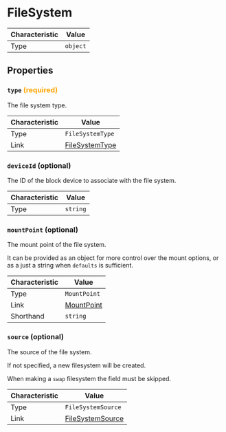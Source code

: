 <!-- THIS FILE IS AUTOMATICALLY GENERATED BY DOCBUILDER, DO NOT EDIT MANUALLY! -->

# FileSystem

| Characteristic | Value    |
| -------------- | -------- |
| Type           | `object` |

## Properties

### `type` **<span style="color:orange;">(required)</span>**

The file system type.

| Characteristic | Value                                 |
| -------------- | ------------------------------------- |
| Type           | `FileSystemType`                      |
| Link           | [FileSystemType](./FileSystemType.md) |

### `deviceId` (optional)

The ID of the block device to associate with the file system.

| Characteristic | Value    |
| -------------- | -------- |
| Type           | `string` |

### `mountPoint` (optional)

The mount point of the file system.

It can be provided as an object for more control over the mount options, or as a just a string when `defaults` is sufficient.

| Characteristic | Value                         |
| -------------- | ----------------------------- |
| Type           | `MountPoint`                  |
| Link           | [MountPoint](./MountPoint.md) |
| Shorthand      | `string`                      |

### `source` (optional)

The source of the file system.

If not specified, a new filesystem will be created.

When making a `swap` filesystem the field must be skipped.

| Characteristic | Value                                     |
| -------------- | ----------------------------------------- |
| Type           | `FileSystemSource`                        |
| Link           | [FileSystemSource](./FileSystemSource.md) |

